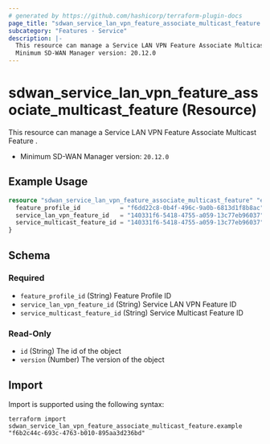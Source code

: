 ```yaml
---
# generated by https://github.com/hashicorp/terraform-plugin-docs
page_title: "sdwan_service_lan_vpn_feature_associate_multicast_feature Resource - terraform-provider-sdwan"
subcategory: "Features - Service"
description: |-
  This resource can manage a Service LAN VPN Feature Associate Multicast Feature .
  Minimum SD-WAN Manager version: 20.12.0
---
```


# sdwan_service_lan_vpn_feature_associate_multicast_feature (Resource)

This resource can manage a Service LAN VPN Feature Associate Multicast Feature .
  - Minimum SD-WAN Manager version: `20.12.0`

## Example Usage

```terraform
resource "sdwan_service_lan_vpn_feature_associate_multicast_feature" "example" {
  feature_profile_id           = "f6dd22c8-0b4f-496c-9a0b-6813d1f8b8ac"
  service_lan_vpn_feature_id   = "140331f6-5418-4755-a059-13c77eb96037"
  service_multicast_feature_id = "140331f6-5418-4755-a059-13c77eb96037"
}
```

<!-- schema generated by tfplugindocs -->
## Schema

### Required

- `feature_profile_id` (String) Feature Profile ID
- `service_lan_vpn_feature_id` (String) Service LAN VPN Feature ID
- `service_multicast_feature_id` (String) Service Multicast Feature ID

### Read-Only

- `id` (String) The id of the object
- `version` (Number) The version of the object

## Import

Import is supported using the following syntax:

```shell
terraform import sdwan_service_lan_vpn_feature_associate_multicast_feature.example "f6b2c44c-693c-4763-b010-895aa3d236bd"
```
